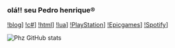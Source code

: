 ### olá!! seu Pedro henrique®
 [!blog](https://img.shields.io/badge/Discord-7289DA?style=for-the-badge&logo=discord&logoColor=white)]
 [!c#](https://img.shields.io/badge/C%23-239120?style=for-the-badge&logo=c-sharp&logoColor=white)]
 	[!html](https://img.shields.io/badge/HTML-239120?style=for-the-badge&logo=html5&logoColor=white)]
  [!lua](https://img.shields.io/badge/Lua-2C2D72?style=for-the-badge&logo=lua&logoColor=white)]
  [!PlayStation](https://img.shields.io/badge/PlayStation-003791?style=for-the-badge&logo=playstation&logoColor=white)]
  [!Epicgames](https://img.shields.io/badge/Epic%20Games-313131?style=for-the-badge&logo=Epic%20Games&logoColor=white)]
  [!Spotify](https://img.shields.io/badge/Spotify-1ED760?&style=for-the-badge&logo=spotify&logoColor=white)]

  ![Phz GitHub stats](https://github-readme-stats.vercel.app/api?username=Phzsen&show_icons=true&theme=radical)

